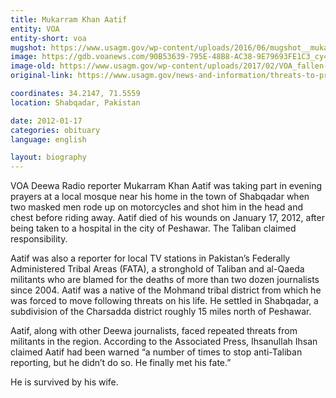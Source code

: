 ```yaml
---
title: Mukarram Khan Aatif
entity: VOA
entity-short: voa
mugshot: https://www.usagm.gov/wp-content/uploads/2016/06/mugshot__mukarram-khan-aatif-300x300-200x200.jpg
image: https://gdb.voanews.com/90B53639-795E-48B8-AC38-9E79693FE1C3_cy4_w1023.jpg
image-old: https://www.usagm.gov/wp-content/uploads/2017/02/VOA_fallen-journalist_Mukarram-Khan-Aatif.jpg
original-link: https://www.usagm.gov/news-and-information/threats-to-press/mukarram-khan-aatif/

coordinates: 34.2147, 71.5559
location: Shabqadar, Pakistan

date: 2012-01-17
categories: obituary
language: english

layout: biography
---
```


VOA Deewa Radio reporter Mukarram Khan Aatif was taking part in evening prayers at a local mosque near his home in the town of Shabqadar when two masked men rode up on motorcycles and shot him in the head and chest before riding away. Aatif died of his wounds on January 17, 2012, after being taken to a hospital in the city of Peshawar. The Taliban claimed responsibility.

Aatif was also a reporter for local TV stations in Pakistan’s Federally Administered Tribal Areas (FATA), a stronghold of Taliban and al-Qaeda militants who are blamed for the deaths of more than two dozen journalists since 2004. Aatif was a native of the Mohmand tribal district from which he was forced to move following threats on his life. He settled in Shabqadar, a subdivision of the Charsadda district roughly 15 miles north of Peshawar.

Aatif, along with other Deewa journalists, faced repeated threats from militants in the region. According to the Associated Press, Ihsanullah Ihsan claimed Aatif had been warned “a number of times to stop anti-Taliban reporting, but he didn’t do so. He finally met his fate.”

He is survived by his wife.